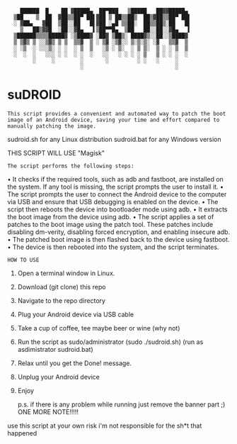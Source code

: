 	    ██████  █    ██ ▓█████▄  ██▀███   ▒█████   ██▓▓█████▄   
	  ▒██    ▒  ██  ▓██▒▒██▀ ██▌▓██ ▒ ██▒▒██▒  ██▒▓██▒▒██▀ ██▌  
	  ░ ▓██▄   ▓██  ▒██░░██   █▌▓██ ░▄█ ▒▒██░  ██▒▒██▒░██   █▌  
	    ▒   ██▒▓▓█  ░██░░▓█▄   ▌▒██▀▀█▄  ▒██   ██░░██░░▓█▄   ▌  
	  ▒██████▒▒▒▒█████▓ ░▒████▓ ░██▓ ▒██▒░ ████▓▒░░██░░▒████▓   
	  ▒ ▒▓▒ ▒ ░░▒▓▒ ▒ ▒  ▒▒▓  ▒ ░ ▒▓ ░▒▓░░ ▒░▒░▒░ ░▓   ▒▒▓  ▒   
	  ░ ░▒  ░ ░░░▒░ ░ ░  ░ ▒  ▒   ░▒ ░ ▒░  ░ ▒ ▒░  ▒ ░ ░ ▒  ▒   
	  ░  ░  ░   ░░░ ░ ░  ░ ░  ░   ░░   ░ ░ ░ ░ ▒   ▒ ░ ░ ░  ░   
	        ░     ░        ░       ░         ░ ░   ░     ░      
	                       ░                             ░      

# suDROID
	This script provides a convenient and automated way to patch the boot image of an Android device, saving your time and effort compared to manually patching the image.

sudroid.sh for any Linux distribution 
sudroid.bat for any Windows version

THIS SCRIPT WILL USE "Magisk"

	The script performs the following steps:

• It checks if the required tools, such as adb and fastboot, are installed on the system. If any tool is missing, the script prompts the user to install it.
• The script prompts the user to connect the Android device to the computer via USB and ensure that USB debugging is enabled on the device.
• The script then reboots the device into bootloader mode using adb.
• It extracts the boot image from the device using adb.
• The script applies a set of patches to the boot image using the patch tool. These patches include disabling dm-verity, disabling forced encryption, and enabling insecure adb.
• The patched boot image is then flashed back to the device using fastboot.
• The device is then rebooted into the system, and the script terminates.

	HOW TO USE

1. Open a terminal window in Linux.
2. Download (git clone) this repo
3. Navigate to the repo directory
4. Plug your Android device via USB cable
5. Take a cup of coffee, tee maybe beer or wine (why not)
6. Run the script as sudo/administrator (sudo ./sudroid.sh) (run as asdimistrator sudroid.bat)
7. Relax until you get the Done! message.
8. Unplug your Android device
9. Enjoy

	p.s. if there is any problem while running just remove the banner part ;)
ONE MORE NOTE!!!!!

use this script at your own risk
i'm not responsible for the sh*t that happened
